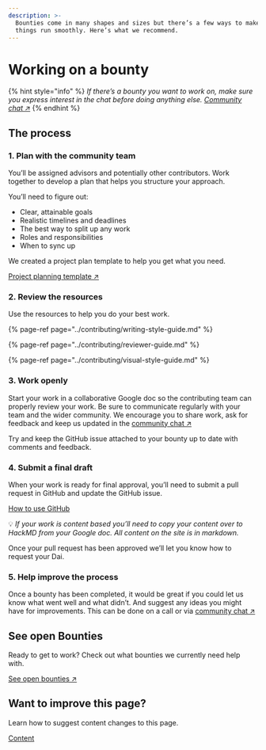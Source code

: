 ```yaml
---
description: >-
  Bounties come in many shapes and sizes but there’s a few ways to make sure
  things run smoothly. Here’s what we recommend.
---
```


# Working on a bounty

{% hint style="info" %}
_If there’s a bounty you want to work on, make sure you express interest in the chat before doing anything else._ [_Community chat ↗_](https://chat.makerdao.com/channel/community-development)
{% endhint %}

## The process

### 1. Plan with the community team

You’ll be assigned advisors and potentially other contributors. Work together to develop a plan that helps you structure your approach.

You’ll need to figure out:

* Clear, attainable goals
* Realistic timelines and deadlines
* The best way to split up any work
* Roles and responsibilities
* When to sync up

We created a project plan template to help you get what you need.

[Project planning template ↗](https://bit.ly/comm-dev-project-planning-template)

### 2. Review the resources

Use the resources to help you do your best work.

{% page-ref page="../contributing/writing-style-guide.md" %}

{% page-ref page="../contributing/reviewer-guide.md" %}

{% page-ref page="../contributing/visual-style-guide.md" %}

### 3. Work openly

Start your work in a collaborative Google doc so the contributing team can properly review your work. Be sure to communicate regularly with your team and the wider community. We encourage you to share work, ask for feedback and keep us updated in the [community chat ↗](https://chat.makerdao.com/channel/community-development)

Try and keep the GitHub issue attached to your bounty up to date with comments and feedback.

### 4. Submit a final draft

When your work is ready for final approval, you’ll need to submit a pull request in GitHub and update the GitHub issue.

[How to use GitHub](https://github.com/ryancreatescopy/community/tree/05625ac9da715dde58095901b61bc4e69cd5fe82/content/using-github/README.md)

💡 _If your work is content based you’ll need to copy your content over to HackMD from your Google doc. All content on the site is in markdown._

Once your pull request has been approved we’ll let you know how to request your Dai.

### 5. Help improve the process

Once a bounty has been completed, it would be great if you could let us know what went well and what didn’t. And suggest any ideas you might have for improvements. This can be done on a call or via [community chat ↗](https://chat.makerdao.com/channel/community-development)

## See open Bounties

Ready to get to work? Check out what bounties we currently need help with.

[See open bounties ↗](https://github.com/makerdao/community/projects/2?card_filter_query=label%3A%22help+wanted%22)

## Want to improve this page?

Learn how to suggest content changes to this page.

[Content](https://github.com/ryancreatescopy/community/tree/05625ac9da715dde58095901b61bc4e69cd5fe82/work-with-us/bounties/content.md)

